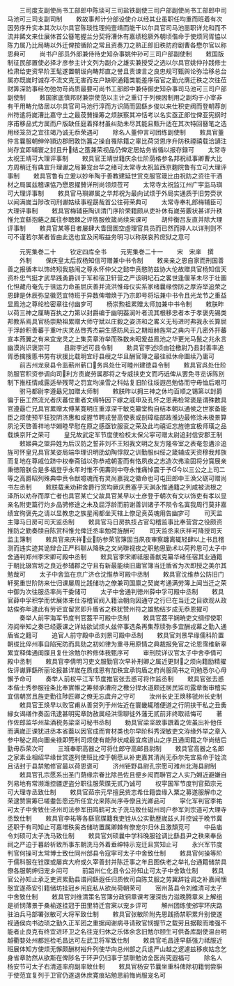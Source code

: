 <!-- { "loadSidebar": true } -->
　　三司度支副使尚书工部郎中陈琰可三司盐铁副使三司户部副使尚书工部郎中司马池可三司支副司制
　　敕故事邦计分部设使介以经其业虽职任均重而班着有次因劳序升实本其次以尔具官陈琰性理纯壹靖而能干以尔具官司马池噐职详允和而不流并餙文来仕展体首公簮笔握兰分契将漕休有嘉绩稔厥外朝顷偕命于使烦同胥恊以陈力属乃比局畴以外迁俾按循阶之常且资奏刀之熟正郎旧秩防府剧曹各懋尔官以称恩典可
　　尚书户部员外郎兼侍待史知杂事姚仲孙可三司户部副使制
　　敕国版制征民部置使必择才彦参主计文列为副介之雄实兼授受之选以尔具官姚仲孙践修士检肃给吏资早阶王髦遂置朝绂向畴邦直之誉且责谏言之良忠规可甄舆论弥洽移总台属亦既嵗时诚存不流文克无害而左户缺职通籍类能差序宿官之勤允膺迁秩之次往莅财筭深防事经勿弛勿苛尚质最要可尚书工部郎中兼侍御史知杂事司马池可三司户部副使制
　　敕国家底慎邦财兼崇使范以主计之重订于列侯因制用之副均于小宰非有干用畴允恪居以尔具官司马池行淳而方识简而固繇乡俊以来仕积吏阀而登朝荐剖州符逺将嵗漕比嘉守土之最荗賛操筹之烦朕察其冲恬考以名实亟正郎位俾亚宪纲时序甫移品式方属而户版缺任庭着择材虽纠劾未尽其能且甄升适在其次特回簮笔之选用经笼货之宜往竭乃诚无忝荣遇可
　　除名人董仲言可团练副使制
　　敕具官董仲言曩服朝绅倅頴边郡罔敦饬簋之操自罹除籍之辜比荷贷恩序升防秩禋禧载洽讁注尚存宜即辅寰之封且升结之簉兼荣视品仍俾定居姑务省循以报存録可
　　太常寺太祝王靖可大理评事制
　　敕具官王靖世籍庆余仕阶荫格参名邦祝祗事卿曹大比方周稍迁有典宜升理谳之局兼宠台华之绪可太常寺太祝监西京麴院鲁有立可大理评事制
　　敕具官鲁有立爰以妙年陶于善教建延世赏克服官箴比由祝防之资往干酒材之局属兹稽课恊乃懋恩擢賛详刑尚领烦莅可
　　太常寺太祝监江州广寜监马璵可大理评事制
　　敕具官马璵卿属之华邦祝为最向试烦于外局实通质于旧劳赍状以闻满嵗当陟改司刑谳姑续事程勗哉首公往荷荣典可
　　太常寺奉礼郎梅辅臣可大理评事制
　　敕具官梅辅臣陶训清门序阶荣籍颇从吏补休有嵗劳覈状甚详升秩惟允宜繇抱蕝之属往参聴棘之评恪服攸箴尚续来课可
　　胡仲衡吕友直并除大理评事制
　　敕具官某等日者屡肆大眚囹圄空虚理官具员而已然而择人以详刑则不可不谨若尔某者皆由此选也宜及闲暇益务明习以称朕哀矜庻狱之意可

　　元宪集巻二十
　　钦定四库全书
　　元宪集巻二十一
　　宋　宋庠　撰
　　外制
　　保庆皇太后叔杨知信可赠兼中书令制
　　敕亲亲之恩自家而刑国善善之报循本以饰终矧我慈闱之尊永怀仲父之懿申贲愍防兹协大伦故赠具官杨知信天资朴忠气挺才武早践勇爵训于军和宿卫轩营之严该明圮石之畧世逢偃革未尽于壮圗化怛藏舟奄先于徂运力命虽屈庆善并流洪惟母仪实系家绪曩缘傍防之厚洊举追荣之恩肆是休辰弥显徽范宜特班于异数俾増焕于乃宗即号将坛兼中书令且光龙节之重益显鳯池之尊纶检密章往付幽穸可
　　杨崇勲祖累赠太师加兼中书令制
　　敕朕昨以荷三神之厘畴百执之力第以封爵编于幽明葢润叶者流其根移忠者本于孝褒先锡类邦教系焉具官杨崇勲祖累赠大师守斌以庄毅之姿济和之畧义无茍进时弗我永长算屈于浮龄积善蕃于重叶庆灵丛啓秀杰嗣生感防风云之期烜赫旌常之典内干几密外扞蕃宣本燕翼之有来宜宠灵之上集贲章洊举而殊数未昭爰益鳯池之华更光马鬛之兆永言幽漠尚识褒崇可
　　县尉李述可县令制
　　勅具官李述顷由铨檄尉乃县封善率追胥悉擒搜慝书劳有状援比载明宜纡县绶之华且酬官簿之最往祗休命圗续乃庸可
　　前吉州龙泉县令监蕲州蕲口务呉处仕可睦州建徳县令制
　　敕具官呉处仕阶防服官积资参调向司利方责嵗劳属郡将之专威挟吏文而巧诋俾从罢免寻览诉陈别制下推枉情咸露适举残苛之罚宜均澡雪之科姑复旧阶往绥遐邑勉恪而守毋恤后艰可
　　驸马都尉李遵朂兄加赠太师制
　　敕朕昨以拥三神之休均百顺之锡第以封爵徧于臣工然流光者庆蕃位重者文缛特因下嫁之戚申及孔怀之恩弗检常褒是谓殊数具官遵朂亡兄具官累赠太傅某寛明庄重淳深干敏克纂堂构自结本朝以通侯之世家备能臣之烦使预平狂狡阴济惠和或握节聘戎誉高使表或剖璋临部政推边最修涂未极景算夙沦天啓善祥地华婣睦早慰在原之感亟钦服衮之荣及此均禧讵忘旌徳宜极师璜之品载焕京阡之荣可
　　皇兄故武定军节度使检校太保尣寜可赠太尉追封信安郡王制
　　敕姬典之盟异姓为后汉防之誓非刘不王矧我文明之友方隆帝室之表奄忽遘沴追旌可怀皇兄具官某姿局端华理识明劭幼陶惇叙之训勤服纠绥之箴辅成天资穆我邦族而复地在尊戚位跻中权奉斋钺以弥恭戒朝銮而有恪夙夜之志造次弗渝固将分寳展亲秉徳陪朕合是多福登乎永年时惟不佣夀则中夺永惟痛悼震于予今以三公之上司二等之高爵昭列殊典申贲令猷噫魂而有灵尚嘉我之徽命也可屯田郎中王涣父砺可赠尚书左丞制
　　敕朕载耒劝耕舍爵行赏均厥庆赉塞乎天渊永惟通籍之列咸被流根之泽所以劝存而厚亡者也具官某亡父故具官某早以士彦登于朝次有文以饰吏有孝以显亲名附吏篇行灼乡品骋修途之未及屈浮龄而前谢善训诸子不陨令名寘我周行莫非嘉绩宜徇褒先之请以显教忠之族星闱都坐天辖上僚足贲英魂用告幽穸可
　　司天监主簿马日房可司天监丞制
　　敕具官马日房执技占官勾稽监事比奉营宫之役颇资推防之勤奏牍自陈赏科惟允俾迁丞率勉荷旌酬可
　　司天监丞来庆祥可降授司天监主簿制
　　敕具官来庆祥业防参荣官簿固当夙夜审察躔离辄轻肆以上书且稽测而违实迹其诡辩合正严科聊从降秩之文尚聨视夜之职勉思勤术以荷矜恩可太子中舍通判郑州李宋卿可殿中丞制
　　敕具官李宋卿祗服善猷克纂华绪任宿其业通籍于朝比辍宫坊之良近参辅郡之守且有新最能续旧庸官簿当迁盾省为次即授之美尔其勉哉可
　　太子中舍监在京广济仓沈惟恭可殿中丞制
　　敕具官沈维恭公防旧门轩冕重世阶防来仕归课屡周比践储坊之僚兼司国廪之契嵗考通满劳簿上闻当迁之荣中御为次往服丞率尚干委储可
　　太子中舍通判徳州薛中孚可殿中丞制
　　敕具官薛中孚积学而优展体来仕洊稽官阀入籍治朝向因通守之行巳在当迁之目欲观从政姑俟弥年逮此有劳讵宜留赏即升盾省之秩犹赞州符之雄勉结岁成无忝恩擢可
　　奏举人前寜海军节度判官葢平可殿中丞制
　　敕具官葢平娴暁吏文绸缪使职洊阅举知之奏已经覈课之详姑欲试烦乆兹倅事选条再集荐牍弥多宜酬戎幕之勤入通盾省之籍可
　　追官人前守殿中丞刘景可殿中丞制
　　敕具官刘景早缘儒科阶置朝绂比倅州事自陷宪防而具劾之初如律为重寻用原情之典裁报免官之论恩霈维新辜累宜释俾通闺牒且复仕涂勉尔矜修体我甄序可
　　审刑院详议官太子中舍李倩可殿中丞制
　　敕具官李倩明习吏文服勤官次早补刑卿之属近更财之烦向籍励精擢佐评谳罪繇所丽论报甚详嵗在质成恩有加秩宜承钩盾之府尚服简书之司勉悉尔心毋懈予命可
　　奏举人前权平江军节度推官张去惑可将作监丞制
　　敕具官张去惑本偕士秀参服铨条比奉賔帷之筹频承漕府之檄分捍水道颇还居民监司露章衡审稽实宜信朝赏且旌吏勤往陟匠卿之僚无忘虞弁之守可
　　汝州长史王焕移虢州长史制
　　敕具官王焕早以败官甫从善贷列于州佐近在寰畿辄稽便道之行阴挟干私之丑夤縁女谒缮作奏函讯逮甚明宪章防赦属经洪霈聊徙外藩无贰前非终取祗悔可
　　著作佐郎监华州盐酒税务梁坚可秘书丞制
　　勅具官梁坚故事譔着之佐虽出补他任而满嵗正课犹进丞本省葢以因官成而育材类也尔早阶科秀深敏吏文洊缘外举之章入参中秘之局向圗亲禄即筦利司烦使有能陟状咸最宜席道山之序且通闺籍之华尚结后勤毋忝荣次可
　　三班奉职高器之可将仕郎守高邮县尉制
　　敕具官高器之名郎之家素业相绍早缘世赏遂列使班比控于朝愿从补吏嘉其清尚无忝尔先宜易命于铨流且诘封于县禁勉修官最以荷恩褒可
　　济州钜野县尉孔宗愿可潍州北海县尉制
　　敕具官孔宗愿系出圣门荫缘宗眷比除邑佐且便乡闳而聨官之人实乃婣近避嫌自列易地有常濒潍控疆逻盗分职往服荣牒无贰乃诚可
　　权寜国军节度判官茹宗元可大理寺丞致仕制
　　敕具官茹宗元早擅民赀志希仕籍尝缘入粟之募遂服解巾之荣逮赞賔筹巳嗟耋缶愿还所任宜允来陈尚序寺僚且光卿品可
　　寜化军判官李祐可太子中舍致仕泾州司法参军田鸣鹤可太子洗马致仕磁州司户参军刘宗道可大理寺丞致仕制
　　敕具官李祐等各繇官牒籍我吏铨从公实勤歴嵗兹乆并控诚于晚节冀还职于有司知止可嘉増秩奚吝储坊置属卿棘有僚宠尔归休且激頽竞可
　　中岳庙令刘硕可太子洗马致仕制
　　敕具官刘硕曩中学科晚服铨调比繇县尹之秩来奉岳祠之严迫于暮龄祈致所事东朝洗马外着垂绅特示宠迁且赏知止可
　　永兴军节度判官何操可太常博士致仕同州郃县令寇寜可太子中舍致仕制
　　敕具官何操等阶于儒科服在铨牒或屡宾大府或久宰善封并陈迁事之年且图佚老之举礼台通籍储禁具僚各服朝绅归宠乡闬可
　　前韶州仁化县令公孙知止可太子中舍致仕制
　　敕具官公孙知止承乏吏资累勤县谱间繇遐任归质攸司自陈艾服之劳冀辞铨调之补嘉闻悃慤宜遂燕安引籍储坊挂冠乡闬庇私从欲尚荷朝荣可
　　宻州莒县令刘维清可太子中舍致仕制
　　敕具官刘维清策名官簿分政铜章课考寖深齿力滋晚腾章来上解组是祈悯薄景于桑榆遂挂冠于田里特迁宫宷以宠乡评可
　　解州团练使邠寜环庆路驻泊兵马部署张敏可大将军致仕制
　　敕具官张敏阶附先恩践扬禁职累升别使遂视通侯向书边琐之勤久正军团之重据闻谢病寻请致官悯握节之载劳且据鞍而难强不能者止良克有终宜进环卫之名往宠归休之乐体余念旧勉尔颐生可供备库副使温台明越衢婺处州都廵检毛昌达可左武卫将军致仕制
　　敕具官毛昌逹早繇强力祗服近班展体知方使烦无懈颇酬材裕升列使华向总州部之兵逺严山越之逻遽兹移疾姑念乞身省章防然从欲斯在俾陟名于环尹仍归事于禁聨勉访全医尚究遐福可
　　除名人杨安节可太子右清道率府副率致仕制
　　敕具官杨安节曩坐重科俾除初籍悯尝聨于使范宜复列于卫官仍遂退休庶寛痕玷勉思前悔尚服宠名可
